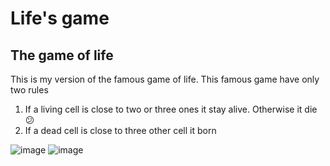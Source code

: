 # Life's game
## The game of life
This is my version of the famous game of life. 
This famous game have only two rules
1. If a living cell is close to two or three ones it stay alive. Otherwise it die 😕
1. If a dead cell is close to three other cell it born

![image](https://user-images.githubusercontent.com/75331707/151792253-4b00698e-bb15-49ec-ba9f-eacbadc5a6a3.png)
![image](https://user-images.githubusercontent.com/75331707/151792417-0d82426e-873f-4225-bd84-cdd04a858b0a.png)
